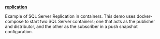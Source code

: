 __[replication](replication/)__

Example of SQL Server Replication in containers. This demo uses docker-compose to start two SQL Server containers; one that acts as the publisher and distributor, and the other as the subscriber in a push snapshot configuration. 